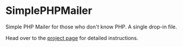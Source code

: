 # SimplePHPMailer
Simple PHP Mailer for those who don't know PHP.  A single drop-in file. 

Head over to the [project page](http://aaronsaray.github.io/SimplePHPMailer) for detailed instructions.